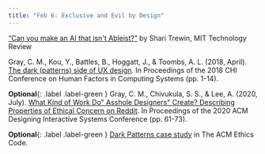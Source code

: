 ```yaml
---
title: "Feb 6: Exclusive and Evil by Design"
---
```


[“Can you make an AI that isn't Ableist?”](https://www.technologyreview.com/2018/11/28/1797/can-you-make-an-ai-that-isnt-ableist/) by Shari Trewin, MIT Technology Review

Gray, C. M., Kou, Y., Battles, B., Hoggatt, J., & Toombs, A. L. (2018, April). [The dark (patterns) side of UX design](https://drive.google.com/file/d/1MHCmevzbqnPUM7A1jM_X03IngMUhK36M/view?usp=sharing). In Proceedings of the 2018 CHI Conference on Human Factors in Computing Systems (pp. 1-14).

**Optional**{: .label .label-green }  Gray, C. M., Chivukula, S. S., & Lee, A. (2020, July). [What Kind of Work Do" Asshole Designers" Create? Describing Properties of Ethical Concern on Reddit](https://dl.acm.org/doi/pdf/10.1145/3357236.3395486?casa_token=TpYihNP5ArcAAAAA:ClEYNvw24bHwqWgh-EhEva4mWQfo2YQjXaZ9Dzy5cuWWKgMIvoVowqaEzGsKOuaz4yYVeL-MsGq05Q). In Proceedings of the 2020 ACM Designing Interactive Systems Conference (pp. 61-73).

**Optional**{: .label .label-green }  [Dark Patterns case study](http://ethics.acm.org/code-of-ethics/using-the-code/case-dark-ux-patterns/) in The ACM Ethics Code.  
